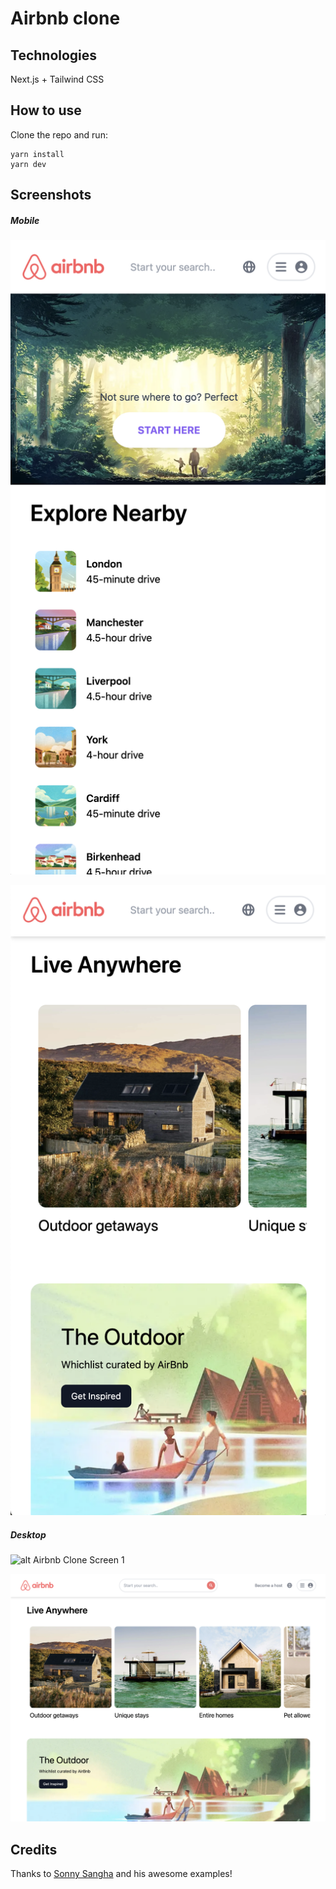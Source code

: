 # Airbnb clone

## Technologies
Next.js + Tailwind CSS

## How to use

Clone the repo and run:
```
yarn install
yarn dev
```

## Screenshots

##### Mobile
![alt Airbnb Clone Mobile Screen 1](./docs/airbnb-clone-1-mobile.png)

![alt Airbnb Clone Mobile Screen 2](./docs/airbnb-clone-2-mobile.png)

##### Desktop

![alt Airbnb Clone Screen 1](./docs/airbnb-clone-1.png)


![alt Airbnb Clone Screen 2](./docs/airbnb-clone-2.png)

## Credits
Thanks to [Sonny Sangha](https://www.youtube.com/watch?v=BbilqOBOfg8) and his awesome examples!


